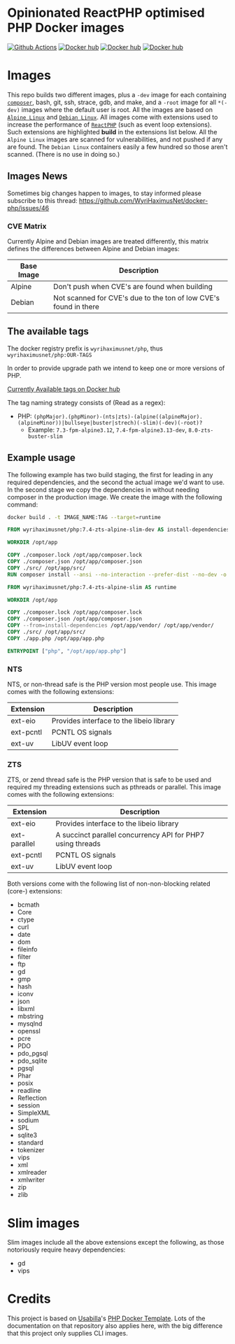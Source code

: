 # Opinionated ReactPHP optimised PHP Docker images

[![Github Actions](https://github.com/WyriHaximusNet/docker-php/workflows/Continuous%20Integration/badge.svg?event=push)](https://github.com/wyrihaximusnet/docker-php/actions)
[![Docker hub](https://img.shields.io/badge/Docker%20Hub-00a5c9.svg?logo=docker&style=flat&color=00a5c9&labelColor=00a5c9&logoColor=white)](https://hub.docker.com/r/wyrihaximusnet/php/)
[![Docker hub](https://img.shields.io/docker/pulls/wyrihaximusnet/php.svg?color=00a5c9&labelColor=03566a)](https://hub.docker.com/r/wyrihaximusnet/php/)
[![Docker hub](https://img.shields.io/microbadger/image-size/wyrihaximusnet/php/7.4-zts-alpine3.12.svg?color=00a5c9&labelColor=03566a)](https://hub.docker.com/r/wyrihaximusnet/php/)

# Images

This repo builds two different images, plus a `-dev` image for each containing [`composer`](https://getcomposer.org/), 
bash, git, ssh, strace, gdb, and make, and a `-root` image for all `*(-dev)` images where the default user is root. All the images 
are based on [`Alpine Linux`](https://alpinelinux.org/) and [`Debian Linux`](https://www.debian.org/). All images come with 
extensions used to increase the performance of [`ReactPHP`](https://reactphp.org/) (such as event loop extensions). Such extensions 
are highlighted **build** in the extensions list below. All the `Alpine Linux` images are scanned for vulnerabilities, and not pushed 
if any are found. The `Debian Linux` containers easily a few hundred so those aren't scanned. (There is no use in doing so.)

## Images News

Sometimes big changes happen to images, to stay informed please subscribe to this thread: https://github.com/WyriHaximusNet/docker-php/issues/46

### CVE Matrix

Currently Alpine and Debian images are treated differently, this matrix defines the differences between Alpine and Debian images:

| Base Image | Description                                                      |
|------------|------------------------------------------------------------------|
| Alpine     | Don't push when CVE's are found when building                    |
| Debian     | Not scanned for CVE's due to the ton of low CVE's found in there |

## The available tags

The docker registry prefix is `wyrihaximusnet/php`, thus `wyrihaximusnet/php:OUR-TAGS`

In order to provide upgrade path we intend to keep one or more versions of PHP.

[Currently Available tags on Docker hub](https://hub.docker.com/r/wyrihaximusnet/php/tags/)

The tag naming strategy consists of (Read as a regex):

- PHP: `(phpMajor).(phpMinor)-(nts|zts)-(alpine((alpineMajor).(alpineMinor))|bullseye|buster|strech)(-slim)(-dev)(-root)?`
  - Example: `7.3-fpm-alpine3.12`, `7.4-fpm-alpine3.13-dev`, `8.0-zts-buster-slim`

## Example usage

The following example has two build staging, the first for leading in any required dependencies, and the second the 
actual image we'd want to use. In the second stage we copy the dependencies in without needing composer in the 
production image. We create the image with the following command:

```bash
docker build . -t IMAGE_NAME:TAG --target=runtime
```

```dockerfile
FROM wyrihaximusnet/php:7.4-zts-alpine-slim-dev AS install-dependencies

WORKDIR /opt/app

COPY ./composer.lock /opt/app/composer.lock
COPY ./composer.json /opt/app/composer.json
COPY ./src/ /opt/app/src/
RUN composer install --ansi --no-interaction --prefer-dist --no-dev -o

FROM wyrihaximusnet/php:7.4-zts-alpine-slim AS runtime

WORKDIR /opt/app

COPY ./composer.lock /opt/app/composer.lock
COPY ./composer.json /opt/app/composer.json
COPY --from=install-dependencies /opt/app/vendor/ /opt/app/vendor/
COPY ./src/ /opt/app/src/
COPY ./app.php /opt/app/app.php

ENTRYPOINT ["php", "/opt/app/app.php"]
```

### NTS

NTS, or non-thread safe is the PHP version most people use. This image comes with the following extensions:

| Extension    | Description                              |
|--------------|------------------------------------------|
| ext-eio      | Provides interface to the libeio library |
| ext-pcntl    | PCNTL OS signals                         |
| ext-uv       | LibUV event loop                         |

### ZTS

ZTS, or zend thread safe is the PHP version that is safe to be used and required my threading extensions such as 
pthreads or parallel. This image comes with the following extensions:

| Extension    | Description                                                |
|--------------|------------------------------------------------------------|
| ext-eio      | Provides interface to the libeio library                   |
| ext-parallel | A succinct parallel concurrency API for PHP7 using threads |
| ext-pcntl    | PCNTL OS signals                                           |
| ext-uv       | LibUV event loop                                           |

Both versions come with the following list of non-non-blocking related (core-) extensions:

* bcmath
* Core
* ctype
* curl
* date
* dom
* fileinfo
* filter
* ftp
* gd
* gmp
* hash
* iconv
* json
* libxml
* mbstring
* mysqlnd
* openssl
* pcre
* PDO
* pdo_pgsql
* pdo_sqlite
* pgsql
* Phar
* posix
* readline
* Reflection
* session
* SimpleXML
* sodium
* SPL
* sqlite3
* standard
* tokenizer
* vips
* xml
* xmlreader
* xmlwriter
* zip
* zlib

# Slim images

Slim images include all the above extensions except the following, as those notoriously require heavy dependencies:

* gd
* vips

# Credits

This project is based on [Usabilla](https://usabilla.com/)'s [PHP Docker Template](https://github.com/usabilla/php-docker-template).
Lots of the documentation on that repository also applies here, with the big difference that this project only 
supplies CLI images.
